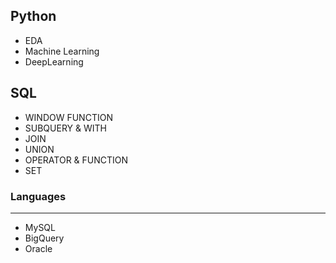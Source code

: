 ## Python
- EDA
- Machine Learning
- DeepLearning

## SQL
- WINDOW FUNCTION
- SUBQUERY & WITH
- JOIN
- UNION
- OPERATOR & FUNCTION
- SET

### Languages
---
- MySQL
- BigQuery
- Oracle